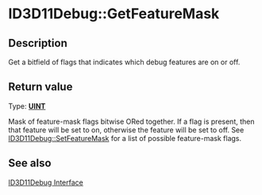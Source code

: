 # ID3D11Debug::GetFeatureMask

## Description

Get a bitfield of flags that indicates which debug features are on or off.

## Return value

Type: **[UINT](https://learn.microsoft.com/windows/desktop/WinProg/windows-data-types)**

Mask of feature-mask flags bitwise ORed together. If a flag is present, then that feature will be set to on, otherwise the feature will be set to off. See [ID3D11Debug::SetFeatureMask](https://learn.microsoft.com/windows/desktop/api/d3d11sdklayers/nf-d3d11sdklayers-id3d11debug-setfeaturemask) for a list of possible feature-mask flags.

## See also

[ID3D11Debug Interface](https://learn.microsoft.com/windows/desktop/api/d3d11sdklayers/nn-d3d11sdklayers-id3d11debug)
